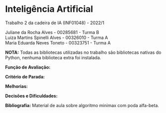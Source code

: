 # Inteligência Artificial
Trabalho 2 da cadeira de IA (INF01048) - 2022/1

Juliane da Rocha Alves - 00285681 - Turma B  
Luiza Martins Spinelli Alves - 00326010 - Turma A  
Maria Eduarda Neves Toneto - 00323751 - Turma A  


**NOTA:** Todas as bibliotecas utilizadas no trabalho são bibliotecas nativas do Python, nenhuma biblioteca extra foi instalada.

**Função de Avaliação:**

**Critério de Parada:**

**Melhorias:**

**Decisões e Dificuldades:**

**Bibliografia:**
  Material de aula sobre algoritmo minimax com poda alfa-beta.
